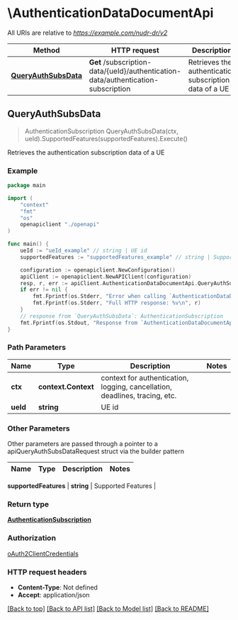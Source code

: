 # \AuthenticationDataDocumentApi

All URIs are relative to *https://example.com/nudr-dr/v2*

Method | HTTP request | Description
------------- | ------------- | -------------
[**QueryAuthSubsData**](AuthenticationDataDocumentApi.md#QueryAuthSubsData) | **Get** /subscription-data/{ueId}/authentication-data/authentication-subscription | Retrieves the authentication subscription data of a UE



## QueryAuthSubsData

> AuthenticationSubscription QueryAuthSubsData(ctx, ueId).SupportedFeatures(supportedFeatures).Execute()

Retrieves the authentication subscription data of a UE

### Example

```go
package main

import (
    "context"
    "fmt"
    "os"
    openapiclient "./openapi"
)

func main() {
    ueId := "ueId_example" // string | UE id
    supportedFeatures := "supportedFeatures_example" // string | Supported Features (optional)

    configuration := openapiclient.NewConfiguration()
    apiClient := openapiclient.NewAPIClient(configuration)
    resp, r, err := apiClient.AuthenticationDataDocumentApi.QueryAuthSubsData(context.Background(), ueId).SupportedFeatures(supportedFeatures).Execute()
    if err != nil {
        fmt.Fprintf(os.Stderr, "Error when calling `AuthenticationDataDocumentApi.QueryAuthSubsData``: %v\n", err)
        fmt.Fprintf(os.Stderr, "Full HTTP response: %v\n", r)
    }
    // response from `QueryAuthSubsData`: AuthenticationSubscription
    fmt.Fprintf(os.Stdout, "Response from `AuthenticationDataDocumentApi.QueryAuthSubsData`: %v\n", resp)
}
```

### Path Parameters


Name | Type | Description  | Notes
------------- | ------------- | ------------- | -------------
**ctx** | **context.Context** | context for authentication, logging, cancellation, deadlines, tracing, etc.
**ueId** | **string** | UE id | 

### Other Parameters

Other parameters are passed through a pointer to a apiQueryAuthSubsDataRequest struct via the builder pattern


Name | Type | Description  | Notes
------------- | ------------- | ------------- | -------------

 **supportedFeatures** | **string** | Supported Features | 

### Return type

[**AuthenticationSubscription**](AuthenticationSubscription.md)

### Authorization

[oAuth2ClientCredentials](../README.md#oAuth2ClientCredentials)

### HTTP request headers

- **Content-Type**: Not defined
- **Accept**: application/json

[[Back to top]](#) [[Back to API list]](../README.md#documentation-for-api-endpoints)
[[Back to Model list]](../README.md#documentation-for-models)
[[Back to README]](../README.md)

